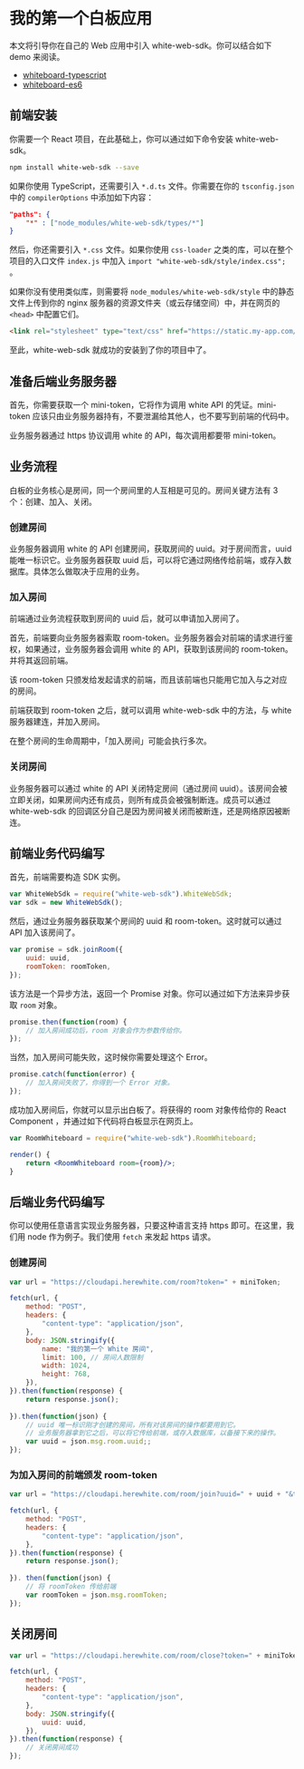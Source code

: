 # 我的第一个白板应用

本文将引导你在自己的 Web 应用中引入 white-web-sdk。你可以结合如下 demo 来阅读。

- [whiteboard-typescript](https://github.com/duty-os/white-demo/tree/master/whiteboard-typescript)
- [whiteboard-es6](https://github.com/duty-os/white-demo/tree/master/whiteboard-es6)

## 前端安装

你需要一个 React 项目，在此基础上，你可以通过如下命令安装 white-web-sdk。

```bash
npm install white-web-sdk --save
```

如果你使用 TypeScript，还需要引入 ``*.d.ts`` 文件。你需要在你的 ``tsconfig.json`` 中的 ``compilerOptions`` 中添加如下内容：

```json
"paths": {
    "*" : ["node_modules/white-web-sdk/types/*"]
}
```

然后，你还需要引入 ``*.css`` 文件。如果你使用 ``css-loader`` 之类的库，可以在整个项目的入口文件 ``index.js`` 中加入 ``import "white-web-sdk/style/index.css";`` 。

如果你没有使用类似库，则需要将 ``node_modules/white-web-sdk/style`` 中的静态文件上传到你的 nginx 服务器的资源文件夹（或云存储空间）中，并在网页的 ``<head>`` 中配置它们。

```html
<link rel="stylesheet" type="text/css" href="https://static.my-app.com/static/white-web-sdk/style/index.css">
```

至此，white-web-sdk 就成功的安装到了你的项目中了。

## 准备后端业务服务器

首先，你需要获取一个 mini-token，它将作为调用 white API 的凭证。mini-token 应该只由业务服务器持有，不要泄漏给其他人，也不要写到前端的代码中。

业务服务器通过 https 协议调用 white 的 API，每次调用都要带 mini-token。

## 业务流程

白板的业务核心是房间，同一个房间里的人互相是可见的。房间关键方法有 3 个：创建、加入、关闭。

### 创建房间

业务服务器调用 white 的 API 创建房间，获取房间的 uuid。对于房间而言，uuid 能唯一标识它。业务服务器获取 uuid 后，可以将它通过网络传给前端，或存入数据库。具体怎么做取决于应用的业务。

### 加入房间

前端通过业务流程获取到房间的 uuid 后，就可以申请加入房间了。

首先，前端要向业务服务器索取 room-token。业务服务器会对前端的请求进行鉴权，如果通过，业务服务器会调用 white 的 API，获取到该房间的 room-token。并将其返回前端。

该 room-token 只颁发给发起请求的前端，而且该前端也只能用它加入与之对应的房间。

前端获取到 room-token 之后，就可以调用 white-web-sdk 中的方法，与 white 服务器建连，并加入房间。

在整个房间的生命周期中，「加入房间」可能会执行多次。

### 关闭房间

业务服务器可以通过 white 的 API 关闭特定房间（通过房间 uuid）。该房间会被立即关闭，如果房间内还有成员，则所有成员会被强制断连。成员可以通过 white-web-sdk 的回调区分自己是因为房间被关闭而被断连，还是网络原因被断连。

## 前端业务代码编写

首先，前端需要构造 SDK 实例。

```javascript
var WhiteWebSdk = require("white-web-sdk").WhiteWebSdk;
var sdk = new WhiteWebSdk();
```

然后，通过业务服务器获取某个房间的 uuid 和 room-token。这时就可以通过 API 加入该房间了。

```javascript
var promise = sdk.joinRoom({
    uuid: uuid,
    roomToken: roomToken,
});
```

该方法是一个异步方法，返回一个 Promise 对象。你可以通过如下方法来异步获取 ``room`` 对象。

```javascript
promise.then(function(room) {
    // 加入房间成功后，room 对象会作为参数传给你。
});
```

当然，加入房间可能失败，这时候你需要处理这个 Error。

```javascript
promise.catch(function(error) {
    // 加入房间失败了，你得到一个 Error 对象。
});
```

成功加入房间后，你就可以显示出白板了。将获得的 room 对象传给你的 React Component ，并通过如下代码将白板显示在网页上。

```jsx
var RoomWhiteboard = require("white-web-sdk").RoomWhiteboard;

render() {
    return <RoomWhiteboard room={room}/>;
}
```

## 后端业务代码编写

你可以使用任意语言实现业务服务器，只要这种语言支持 https 即可。在这里，我们用 node 作为例子。我们使用 ``fetch`` 来发起 https 请求。

### 创建房间

```javascript
var url = "https://cloudapi.herewhite.com/room?token=" + miniToken;

fetch(url, {
    method: "POST",
    headers: {
        "content-type": "application/json",
    },
    body: JSON.stringify({
        name: "我的第一个 White 房间",
        limit: 100, // 房间人数限制
        width: 1024,
        height: 768,
    }),
}).then(function(response) {
    return response.json();
    
}).then(function(json) {
    // uuid 唯一标识刚才创建的房间，所有对该房间的操作都要用到它。
    // 业务服务器拿到它之后，可以将它传给前端，或存入数据库，以备接下来的操作。
    var uuid = json.msg.room.uuid;;
});
```

### 为加入房间的前端颁发 room-token

```javascript
var url = "https://cloudapi.herewhite.com/room/join?uuid=" + uuid + "&token=" + miniToken;

fetch(url, {
    method: "POST",
    headers: {
        "content-type": "application/json",
    },
}).then(function(response) {
    return response.json();
    
}). then(function(json) {
    // 将 roomToken 传给前端
    var roomToken = json.msg.roomToken;
});
```

## 关闭房间

```javascript
var url = "https://cloudapi.herewhite.com/room/close?token=" + miniToken;

fetch(url, {
    method: "POST",
    headers: {
        "content-type": "application/json",
    },
    body: JSON.stringify({
        uuid: uuid,
    }),
}).then(function(response) {
    // 关闭房间成功
});
```

